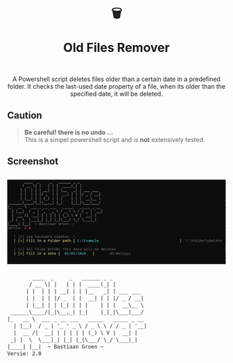 <br>
<br>
<h1 align="center" style="border: none !important; padding-bottom: 1em !important;">🗑<br><br>Old Files Remover</h1>  

<p align="center">
A Powershell script deletes files older than a certain date in a predefined folder. It checks the last-used date property of a file, when its older than the specified date, it will be deleted.
</p>

## Caution
> **Be careful! there is no undo ...**  
This is a simpel powershell script and is **not** extensively tested.


## Screenshot
 ![screenshot of console](/images/screenshot.png)
 ---
```asciiart
        ____  _     _   ______ _ _
       / __ \| |   | | |  ____(_| |
      | |  | | | __| | | |__   _| | ___ ___
      | |  | | |/ _  | |  __| | | |/ _ / __|
      | |__| | | (_| | | |    | | |  __\__ \
 ______\____/|_|\__,_| |_|    |_|_|\___|___/
|_   __ \  ___ _ __ ___   _____   _____ _ __
  | |__)  / _ | '_ ' _ \ / _ \ \ / / _ | '__|
  |  __ /|  __| | | | | | (_) \ V |  __| |
 _| |  \  \___|_| |_| |_|\___/ \_/ \___|_|
|____| |__|  ~ Bastiaan Groen ~
Versie: 2.0
```
